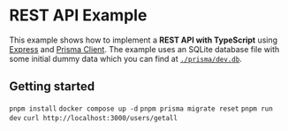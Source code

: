 # REST API Example

This example shows how to implement a **REST API with TypeScript** using [Express](https://expressjs.com/) and [Prisma Client](https://www.prisma.io/docs/concepts/components/prisma-client). The example uses an SQLite database file with some initial dummy data which you can find at [`./prisma/dev.db`](./prisma/dev.db).

## Getting started

`pnpm install`
`docker compose up -d`
`pnpm prisma migrate reset`
`pnpm run dev`
`curl http://localhost:3000/users/getall`
